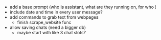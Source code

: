* add a base prompt (who is assistant, what are they running on, for who )
* include date and time in every user message?
* add commands to grab text from webpages
    * finish scrape_website func
* allow saving chats (need a bigger db)
    * maybe start with like 3 chat slots?